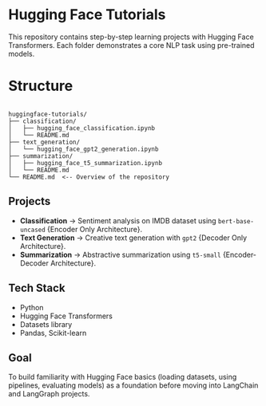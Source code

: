 # Hugging Face Tutorials

This repository contains step-by-step learning projects with Hugging Face Transformers.
Each folder demonstrates a core NLP task using pre-trained models.

# Structure
```

huggingface-tutorials/
├── classification/
│   ├── hugging_face_classification.ipynb
│   └── README.md
├── text_generation/
│   └── hugging_face_gpt2_generation.ipynb
├── summarization/
│   ├── hugging_face_t5_summarization.ipynb
│   └── README.md
└── README.md  <-- Overview of the repository
```

## Projects

* **Classification** → Sentiment analysis on IMDB dataset using `bert-base-uncased` {Encoder Only Architecture}.
* **Text Generation** → Creative text generation with `gpt2` {Decoder Only Architecture}.
* **Summarization** → Abstractive summarization using `t5-small` {Encoder-Decoder Architecture}.

## Tech Stack

* Python
* Hugging Face Transformers
* Datasets library
* Pandas, Scikit-learn

## Goal

To build familiarity with Hugging Face basics (loading datasets, using pipelines, evaluating models) as a foundation before moving into LangChain and LangGraph projects.
